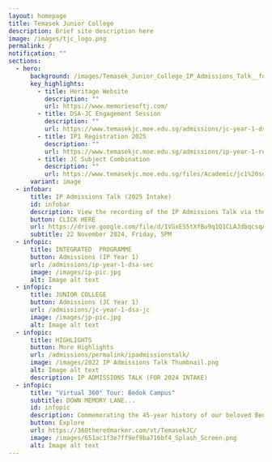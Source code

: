 ```yaml
---
layout: homepage
title: Temasek Junior College
description: Brief site description here
image: /images/tjc_logo.png
permalink: /
notification: ""
sections:
  - hero:
      background: /images/Temasek_Junior_College_IP_Admissions_Talk__for_2025_intake__banner_November_2024__Friday_500pm_via_Zoom.png
      key_highlights:
        - title: Heritage Website
          description: ""
          url: https://www.memoriesoftj.com/
        - title: DSA-JC Engagement Session
          description: ""
          url: https://www.temasekjc.moe.edu.sg/admissions/jc-year-1-dsa-jc/
        - title: IP1 Registration 2025
          description: ""
          url: https://www.temasekjc.moe.edu.sg/admissions/ip-year-1-registration-n-appeals-2025-intake/
        - title: JC Subject Combination
          description: ""
          url: https://www.temasekjc.moe.edu.sg/files/Academic/jc1%20subject%20combination%20(2024)_update.pdf
      variant: image
  - infobar:
      title: IP Admissions Talk (2025 Intake)
      id: infobar
      description: View the recording of the IP Admissions Talk via the link below
      button: CLICK HERE
      url: https://drive.google.com/file/d/1VGxES5tXfBu9q1Q1CLAJdbqcsqAICh1H/view?usp=drive_link
      subtitle: 22 November 2024, Friday, 5PM
  - infopic:
      title: INTEGRATED  PROGRAMME
      button: Admissions (IP Year 1)
      url: /admissions/ip-year-1-dsa-sec
      image: /images/ip-pic.jpg
      alt: Image alt text
  - infopic:
      title: JUNIOR COLLEGE
      button: Admissions (JC Year 1)
      url: /admissions/jc-year-1-dsa-jc
      image: /images/jp-pic.jpg
      alt: Image alt text
  - infopic:
      title: HIGHLIGHTS
      button: More Highlights
      url: /admissions/permalink/ipadmissionstalk/
      image: /images/2022 IP Admissions Talk Thumbnail.png
      alt: Image alt text
      description: IP ADMISSIONS TALK (FOR 2024 INTAKE)
  - infopic:
      title: "Virtual 360° Tour: Bedok Campus"
      subtitle: DOWN MEMORY LANE...
      id: infopic
      description: Commemorating the 45-year history of our beloved Bedok campus
      button: Explore
      url: https://360theredmarker.com/vt/TemasekJC/
      image: /images/651ac1f3e7ff9ef9ba716bf4_Splash_Screen.png
      alt: Image alt text
---
```

